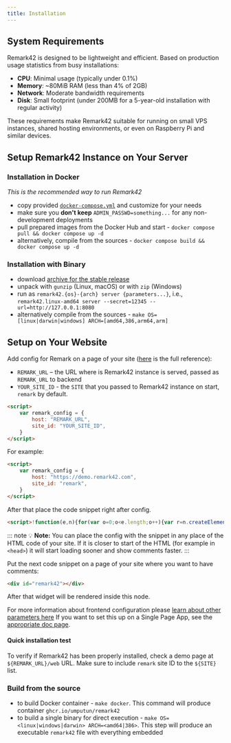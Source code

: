 ```yaml
---
title: Installation
---
```


## System Requirements

Remark42 is designed to be lightweight and efficient. Based on production usage statistics from busy installations:

- **CPU**: Minimal usage (typically under 0.1%)
- **Memory**: ~80MiB RAM (less than 4% of 2GB)
- **Network**: Moderate bandwidth requirements
- **Disk**: Small footprint (under 200MB for a 5-year-old installation with regular activity)

These requirements make Remark42 suitable for running on small VPS instances, shared hosting environments, or even on Raspberry Pi and similar devices.

## Setup Remark42 Instance on Your Server

### Installation in Docker

_This is the recommended way to run Remark42_

- copy provided [`docker-compose.yml`](https://github.com/umputun/remark42/blob/master/docker-compose.yml) and customize for your needs
- make sure you **don't keep** `ADMIN_PASSWD=something...` for any non-development deployments
- pull prepared images from the Docker Hub and start - `docker compose pull && docker compose up -d`
- alternatively, compile from the sources - `docker compose build && docker compose up -d`

### Installation with Binary

- download [archive for the stable release](https://github.com/umputun/remark42/releases)
- unpack with `gunzip` (Linux, macOS) or with `zip` (Windows)
- run as `remark42.{os}-{arch} server {parameters...}`, i.e., `remark42.linux-amd64 server --secret=12345 --url=http://127.0.0.1:8080`
- alternatively compile from the sources - `make OS=[linux|darwin|windows] ARCH=[amd64,386,arm64,arm]`

## Setup on Your Website

Add config for Remark on a page of your site ([here](/docs/configuration/frontend/) is the full reference):

- `REMARK_URL` – the URL where is Remark42 instance is served, passed as `REMARK_URL` to backend
- `YOUR_SITE_ID` - the `SITE` that you passed to Remark42 instance on start, `remark` by default.

```html
<script>
	var remark_config = {
		host: "REMARK_URL",
		site_id: "YOUR_SITE_ID",
	}
</script>
```

For example:

```html
<script>
	var remark_config = {
		host: "https://demo.remark42.com",
		site_id: "remark",
	}
</script>
```

After that place the code snippet right after config.

<!-- prettier-ignore-start -->
```html
<script>!function(e,n){for(var o=0;o<e.length;o++){var r=n.createElement("script"),c=".js",d=n.head||n.body;"noModule"in r?(r.type="module",c=".mjs"):r.async=!0,r.defer=!0,r.src=remark_config.host+"/web/"+e[o]+c,d.appendChild(r)}}(remark_config.components||["embed"],document);</script>
```
<!-- prettier-ignore-end -->

::: note 💡
**Note:** You can place the config with the snippet in any place of the HTML code of your site. If it is closer to start of the HTML (for example in `<head>`) it will start loading sooner and show comments faster.
:::

Put the next code snippet on a page of your site where you want to have comments:

```html
<div id="remark42"></div>
```

After that widget will be rendered inside this node.

For more information about frontend configuration please [learn about other parameters here](https://remark42.com/docs/configuration/frontend/)
If you want to set this up on a Single Page App, see the [appropriate doc page](https://remark42.com/docs/configuration/frontend/spa/).

#### Quick installation test

To verify if Remark42 has been properly installed, check a demo page at `${REMARK_URL}/web` URL. Make sure to include `remark` site ID to the `${SITE}` list.

### Build from the source

- to build Docker container - `make docker`. This command will produce container `ghcr.io/umputun/remark42`
- to build a single binary for direct execution - `make OS=<linux|windows|darwin> ARCH=<amd64|386>`. This step will produce an executable `remark42` file with everything embedded
